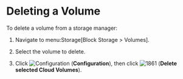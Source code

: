 # Deleting a Volume

To delete a volume from a storage manager:

1.  Navigate to menu:Storage\[Block Storage \> Volumes\].

2.  Select the volume to delete.

3.  Click ![Configuration](../images/1847.png) (**Configuration**), then
    click ![1861](../images/1861.png) (**Delete selected Cloud Volumes**).
